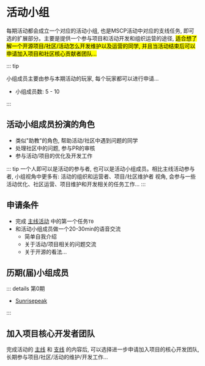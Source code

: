 # 活动小组

每期活动都会成立一个对应的活动小组, 也是MSCP活动中对应的支线任务, 即可选的扩展部分。主要是提供一个参与项目和活动开发和组织运营的途径, <mark>适合想了解一个开源项目/社区/活动怎么开发维护以及运营的同学, 并且当活动结束后可以申请加入项目和社区核心贡献者团队...</mark>

::: tip

小组成员主要由参与本期活动的玩家, 每个玩家都可以进行申请...

- 小组成员数: 5 - 10

:::

## 活动小组成员扮演的角色

- 类似"助教"的角色, 帮助活动/社区中遇到问题的同学
- 处理社区中的问题, 参与PR的审核
- 参与活动/项目的优化及开发工作

::: tip
一个人即可以是活动的参与者, 也可以是活动小组成员。相比主线活动参与者, 小组视角中更多有: 活动的组织和运营者、项目/社区维护者 视角, 会参与一些 活动优化、社区运营、项目维护和开发相关的任务工作...
:::

## 申请条件

- 完成 [主线活动](/activity/mscp/docs/flowchart-details.html#%E4%B8%80%E3%80%81%E4%B8%BB%E7%BA%BF%E6%B4%BB%E5%8A%A8) 中的第一个任务`T0`
- 和活动小组成员做一个20-30min的语音交流
  - 简单自我介绍
  - 关于活动/项目相关的问题交流
  - 关于开源的看法...

## 历期(届)小组成员

::: details 第0期

- [Sunrisepeak](https://github.com/Sunrisepeak)

:::


## 加入项目核心开发者团队

完成活动的 [主线](/activity/mscp/docs/flowchart-details.html#%E4%B8%80%E3%80%81%E4%B8%BB%E7%BA%BF%E6%B4%BB%E5%8A%A8) 和 [支线](/activity/mscp/docs/flowchart-details.html#%E4%BA%8C%E3%80%81%E6%94%AF%E7%BA%BF%E6%B4%BB%E5%8A%A8) 的内容后, 可以选择进一步申请加入项目的核心开发团队, 长期参与项目/社区/活动的维护/开发工作...